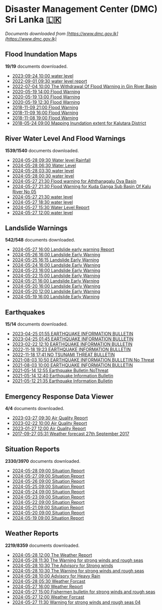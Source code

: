 # Disaster Management Center (DMC) Sri Lanka :sri_lanka:

*Documents downloaded from [https://www.dmc.gov.lk](https://www.dmc.gov.lk)*

## Flood Inundation Maps

**19/19** documents downloaded.

* [2023-09-24 10:00 water level](data/flood-inundation-maps/20230924.1000.water-level.pdf)
* [2022-09-01 09:30 water level report](data/flood-inundation-maps/20220901.0930.water-level-report.pdf)
* [2022-07-04 10:00 The Withdrawal Of Flood Warning in Gin River Basin](data/flood-inundation-maps/20220704.1000.the-withdrawal-of-flood-warning-in-gin-river-basin.pdf)
* [2020-05-19 14:00 Flood Warning](data/flood-inundation-maps/20200519.1400.flood-warning.pdf)
* [2020-05-19 13:00 Flood Warning](data/flood-inundation-maps/20200519.1300.flood-warning.pdf)
* [2020-05-19 12:30 Flood Warning](data/flood-inundation-maps/20200519.1230.flood-warning.pdf)
* [2018-11-09 21:00 Flood Warning](data/flood-inundation-maps/20181109.2100.flood-warning.PDF)
* [2018-11-09 16:00 Flood Warning](data/flood-inundation-maps/20181109.1600.flood-warning.PDF)
* [2018-11-08 19:00 Flood Warning](data/flood-inundation-maps/20181108.1900.flood-warning.PDF)
* [2018-05-24 09:00 Mapping Inundation extent for Kalutara District](data/flood-inundation-maps/20180524.0900.mapping-inundation-extent-for-kalutara-district.pdf)

## River Water Level And Flood Warnings

**1539/1540** documents downloaded.

* [2024-05-28 09:30 Water level  Rainfall](data/river-water-level-and-flood-warnings/20240528.0930.water-level-rainfall.pdf)
* [2024-05-28 06:30 Water Level](data/river-water-level-and-flood-warnings/20240528.0630.water-level.pdf)
* [2024-05-28 03:30 water level](data/river-water-level-and-flood-warnings/20240528.0330.water-level.pdf)
* [2024-05-28 00:30 water level](data/river-water-level-and-flood-warnings/20240528.0030.water-level.pdf)
* [2024-05-27 21:30 Flood warning for Aththanagalu Oya Basin](data/river-water-level-and-flood-warnings/20240527.2130.flood-warning-for-aththanagalu-oya-basin.pdf)
* [2024-05-27 21:30 Flood Warning for Kuda Ganga Sub Basin Of Kalu River  No 05](data/river-water-level-and-flood-warnings/20240527.2130.flood-warning-for-kuda-ganga-sub-basin-of-kalu-river-no-05.pdf)
* [2024-05-27 21:30 water level](data/river-water-level-and-flood-warnings/20240527.2130.water-level.pdf)
* [2024-05-27 18:30 water level](data/river-water-level-and-flood-warnings/20240527.1830.water-level.pdf)
* [2024-05-27 15:30 Water Level Report](data/river-water-level-and-flood-warnings/20240527.1530.water-level-report.pdf)
* [2024-05-27 12:00 water level](data/river-water-level-and-flood-warnings/20240527.1200.water-level.pdf)

## Landslide Warnings

**542/548** documents downloaded.

* [2024-05-27 16:00 Landslide early warning Report](data/landslide-warnings/20240527.1600.landslide-early-warning-report.pdf)
* [2024-05-26 16:00 Landslide Early Warning](data/landslide-warnings/20240526.1600.landslide-early-warning.pdf)
* [2024-05-25 16:15 Landslide Early Warning](data/landslide-warnings/20240525.1615.landslide-early-warning.pdf)
* [2024-05-24 16:00 Landslide Early Warning](data/landslide-warnings/20240524.1600.landslide-early-warning.pdf)
* [2024-05-23 16:00 Landslide Early Warning](data/landslide-warnings/20240523.1600.landslide-early-warning.pdf)
* [2024-05-22 15:00 Landslide Early Warning](data/landslide-warnings/20240522.1500.landslide-early-warning.pdf)
* [2024-05-21 16:00 Landslide Early Warning](data/landslide-warnings/20240521.1600.landslide-early-warning.pdf)
* [2024-05-20 16:00 Landslide Early Warning](data/landslide-warnings/20240520.1600.landslide-early-warning.pdf)
* [2024-05-20 12:00 Landslide Early Warning](data/landslide-warnings/20240520.1200.landslide-early-warning.pdf)
* [2024-05-19 16:00 Landslide Early Warning](data/landslide-warnings/20240519.1600.landslide-early-warning.pdf)

## Earthquakes

**15/14** documents downloaded.

* [2023-04-25 01:55 EARTHQUAKE INFORMATION BULLETIN](data/earthquakes/20230425.0155.earthquake-information-bulletin.pdf)
* [2023-04-25 01:45 EARTHQUAKE INFORMATION BULLETIN](data/earthquakes/20230425.0145.earthquake-information-bulletin.pdf)
* [2023-02-22 12:10 EARTHQUAKE INFORMATION BULLETIN](data/earthquakes/20230222.1210.earthquake-information-bulletin.pdf)
* [2022-11-18 19:23 EARTHQUAKE INFORMATION BULLETIN](data/earthquakes/20221118.1923.earthquake-information-bulletin.pdf)
* [2022-11-18 17:41 NO TSUNAMI THREAT BULLETIN](data/earthquakes/20221118.1741.no-tsunami-threat-bulletin.pdf)
* [2021-08-03 10:50 EARTHQUAKE INFORMATION BULLETIN No Threat](data/earthquakes/20210803.1050.earthquake-information-bulletin-no-threat.pdf)
* [2021-08-03 10:00 EARTHQUAKE INFORMATION BULLETIN](data/earthquakes/20210803.1000.earthquake-information-bulletin.pdf)
* [2021-05-14 12:55 Earthquake Bulletin NoThreat](data/earthquakes/20210514.1255.earthquake-bulletin-nothreat.pdf)
* [2021-05-14 12:40 Earthquake Information Bulletin](data/earthquakes/20210514.1240.earthquake-information-bulletin.pdf)
* [2021-05-12 21:35 Earthquake Information Bulletin](data/earthquakes/20210512.2135.earthquake-information-bulletin.pdf)

## Emergency Response Data Viewer

**4/4** documents downloaded.

* [2023-03-27 09:30 Air Quality Report](data/emergency-response-data-viewer/20230327.0930.air-quality-report.pdf)
* [2023-02-22 10:00 Air Quality Report](data/emergency-response-data-viewer/20230222.1000.air-quality-report.pdf)
* [2023-01-27 12:00 Air Quality Report](data/emergency-response-data-viewer/20230127.1200.air-quality-report.pdf)
* [2017-09-27 05:31 Weather forecast 27th September 2017](data/emergency-response-data-viewer/20170927.0531.weather-forecast-27th-september-2017.pdf)

## Situation Reports

**2330/3970** documents downloaded.

* [2024-05-28 09:00 Situation Report](data/situation-reports/20240528.0900.situation-report.pdf)
* [2024-05-27 09:00 Situation Report](data/situation-reports/20240527.0900.situation-report.pdf)
* [2024-05-26 09:00 Situation Report](data/situation-reports/20240526.0900.situation-report.pdf)
* [2024-05-25 09:00 Situation Report](data/situation-reports/20240525.0900.situation-report.pdf)
* [2024-05-24 09:00 Situation Report](data/situation-reports/20240524.0900.situation-report.pdf)
* [2024-05-23 09:00 Situation Report](data/situation-reports/20240523.0900.situation-report.pdf)
* [2024-05-22 09:00 Situation Report](data/situation-reports/20240522.0900.situation-report.pdf)
* [2024-05-21 09:00 Situation Report](data/situation-reports/20240521.0900.situation-report.pdf)
* [2024-05-20 09:00 Situation Report](data/situation-reports/20240520.0900.situation-report.pdf)
* [2024-05-19 09:00 Situation Report](data/situation-reports/20240519.0900.situation-report.pdf)

## Weather Reports

**2219/8359** documents downloaded.

* [2024-05-28 12:00 The Weather Report](data/weather-reports/20240528.1200.the-weather-report.pdf)
* [2024-05-28 11:30 The Warning for strong winds and rough seas](data/weather-reports/20240528.1130.the-warning-for-strong-winds-and-rough-seas.pdf)
* [2024-05-28 10:30 The Advisory for Strong winds](data/weather-reports/20240528.1030.the-advisory-for-strong-winds.pdf)
* [2024-05-28 10:30 The Warning for strong winds and rough seas](data/weather-reports/20240528.1030.the-warning-for-strong-winds-and-rough-seas.pdf)
* [2024-05-28 10:00 Advisory for Heavy Rain](data/weather-reports/20240528.1000.advisory-for-heavy-rain.pdf)
* [2024-05-28 05:30 Weather Forcast](data/weather-reports/20240528.0530.weather-forcast.pdf)
* [2024-05-27 16:00 Weather Report](data/weather-reports/20240527.1600.weather-report.pdf)
* [2024-05-27 15:00 Fishermen bulletin for strong winds and rough seas](data/weather-reports/20240527.1500.fishermen-bulletin-for-strong-winds-and-rough-seas.pdf)
* [2024-05-27 12:00 Weather Forcast](data/weather-reports/20240527.1200.weather-forcast.pdf)
* [2024-05-27 11:30 Warning for strong winds and rough seas  04](data/weather-reports/20240527.1130.warning-for-strong-winds-and-rough-seas-04.pdf)
